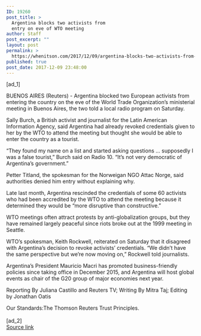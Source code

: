 ```yaml
---
ID: 19260
post_title: >
  Argentina blocks two activists from
  entry on eve of WTO meeting
author: Staff
post_excerpt: ""
layout: post
permalink: >
  https://whenitson.com/2017/12/09/argentina-blocks-two-activists-from-entry-on-eve-of-wto-meeting/
published: true
post_date: 2017-12-09 23:48:00
---
```

 [ad_1]
<br><div data-reactid="31"><p data-reactid="32">BUENOS AIRES (Reuters) - Argentina blocked two European activists from entering the country on the eve of the World Trade Organization’s ministerial meeting in Buenos Aires, the two told a local radio program on Saturday. </p><p data-reactid="33">Sally Burch, a British activist and journalist for the Latin American Information Agency, said Argentina had already revoked credentials given to her by the WTO to attend the meeting but thought she would be able to enter the country as a tourist. </p><p data-reactid="34">“They found my name on a list and started asking questions ... supposedly I was a false tourist,” Burch said on Radio 10. “It’s not very democratic of Argentina’s government.” </p><p data-reactid="35">Petter Titland, the spokesman for the Norweigan NGO Attac Norge, said authorities denied him entry without explaining why. </p><p data-reactid="36">Late last month, Argentina rescinded the credentials of some 60 activists who had been accredited by the WTO to attend the meeting because it determined they would be “more disruptive than constructive.” </p><p data-reactid="37">WTO meetings often attract protests by anti-globalization groups, but they have remained largely peaceful since riots broke out at the 1999 meeting in Seattle. </p><p data-reactid="38">WTO’s spokesman, Keith Rockwell, reiterated on Saturday that it disagreed with Argentina’s decision to revoke activists’ credentials. “We didn’t have the same perspective but we’re now moving on,” Rockwell told journalists. </p><p data-reactid="39">Argentina’s President Mauricio Macri has promoted business-friendly policies since taking office in December 2015, and Argentina will host global events as chair of the G20 group of major economies next year. </p><div class="Attribution_attribution_o4ojT" data-reactid="41"><p class="Attribution_content_27_rw" data-reactid="42">Reporting By Juliana Castillo and Reuters TV; Writing By Mitra Taj; Editing by Jonathan Oatis</p></div><div class="ArticleBody_trustBadgeContainer_1_iEv" data-reactid="43"><span class="ArticleBody_trustBadgeTitle_3xFqc" data-reactid="44">Our Standards:</span><span class="trustBadgeUrl" data-reactid="45">The Thomson Reuters Trust Principles.</span></div></div>
<br>[ad_2]
<br><a href="http://feeds.reuters.com/~r/Reuters/worldNews/~3/5sCijuURiPY/argentina-blocks-two-activists-from-entry-on-eve-of-wto-meeting-idUSKBN1E30RS">Source link </a>